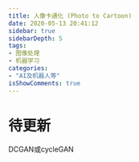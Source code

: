 ```yaml
---
title: 人像卡通化 (Photo to Cartoon)
date: 2020-05-13 20:41:12
sidebar: true
sidebarDepth: 5
tags:
- 图像处理
- 机器学习
categories:
- "AI及机器人等"
isShowComments: true
---
```


# 待更新
DCGAN或cycleGAN